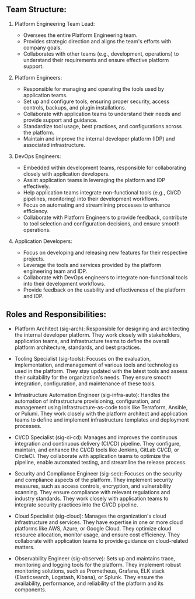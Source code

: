 ## Team Structure:

1. Platform Engineering Team Lead:
   - Oversees the entire Platform Engineering team.
   - Provides strategic direction and aligns the team's efforts with company goals.
   - Collaborates with other teams (e.g., development, operations) to understand their requirements and ensure effective platform support.

2. Platform Engineers:
   - Responsible for managing and operating the tools used by application teams.
   - Set up and configure tools, ensuring proper security, access controls, backups, and plugin installations.
   - Collaborate with application teams to understand their needs and provide support and guidance.
   - Standardize tool usage, best practices, and configurations across the platform.
   - Maintain and improve the internal developer platform (IDP) and associated infrastructure.

3. DevOps Engineers:
   - Embedded within development teams, responsible for collaborating closely with application developers.
   - Assist application teams in leveraging the platform and IDP effectively.
   - Help application teams integrate non-functional tools (e.g., CI/CD pipelines, monitoring) into their development workflows.
   - Focus on automating and streamlining processes to enhance efficiency.
   - Collaborate with Platform Engineers to provide feedback, contribute to tool selection and configuration decisions, and ensure smooth operations.

4. Application Developers:
   - Focus on developing and releasing new features for their respective projects.
   - Leverage the tools and services provided by the platform engineering team and IDP.
   - Collaborate with DevOps engineers to integrate non-functional tools into their development workflows.
   - Provide feedback on the usability and effectiveness of the platform and IDP.

## Roles and Responsibilities:

- Platform Architect (sig-arch): Responsible for designing and architecting the internal developer platform. They work closely with stakeholders, application teams, and infrastructure teams to define the overall platform architecture, standards, and best practices.

- Tooling Specialist (sig-tools): Focuses on the evaluation, implementation, and management of various tools and technologies used in the platform. They stay updated with the latest tools and assess their suitability for the organization's needs. They ensure smooth integration, configuration, and maintenance of these tools.

- Infrastructure Automation Engineer (sig-infra-auto): Handles the automation of infrastructure provisioning, configuration, and management using infrastructure-as-code tools like Terraform, Ansible, or Pulumi. They work closely with the platform architect and application teams to define and implement infrastructure templates and deployment processes.

- CI/CD Specialist (sig-ci-cd): Manages and improves the continuous integration and continuous delivery (CI/CD) pipeline. They configure, maintain, and enhance the CI/CD tools like Jenkins, GitLab CI/CD, or CircleCI. They collaborate with application teams to optimize the pipeline, enable automated testing, and streamline the release process.

- Security and Compliance Engineer (sig-sec): Focuses on the security and compliance aspects of the platform. They implement security measures, such as access controls, encryption, and vulnerability scanning. They ensure compliance with relevant regulations and industry standards. They work closely with application teams to integrate security practices into the CI/CD pipeline.

- Cloud Specialist (sig-cloud): Manages the organization's cloud infrastructure and services. They have expertise in one or more cloud platforms like AWS, Azure, or Google Cloud. They optimize cloud resource allocation, monitor usage, and ensure cost efficiency. They collaborate with application teams to provide guidance on cloud-related matters.

- Observability Engineer (sig-observe): Sets up and maintains trace, monitoring and logging tools for the platform. They implement robust monitoring solutions, such as Prometheus, Grafana, ELK stack (Elasticsearch, Logstash, Kibana), or Splunk. They ensure the availability, performance, and reliability of the platform and its components.
